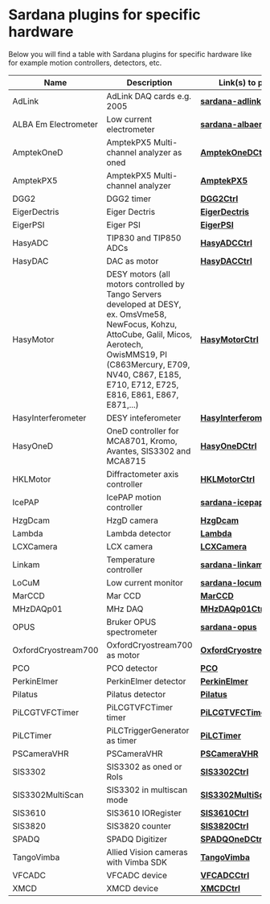 # Sardana plugins for specific hardware

Below you will find a table with Sardana plugins for specific 
hardware like for example motion controllers, detectors, etc.

| Name | Description | Link(s) to project |
| ---- | ----------- | ------------ |
| AdLink | AdLink DAQ cards e.g. 2005 | [**sardana-adlink**](https://github.com/ALBA-Synchrotron/sardana-adlink) |
| ALBA Em Electrometer | Low current electrometer | [**sardana-albaem**](https://github.com/MaxIV-KitsControls/sardana-albaem) |
| AmptekOneD | AmptekPX5 Multi-channel analyzer as oned| [**AmptekOneDCtrl**](https://sourceforge.net/p/sardana/controllers.git/ci/master/tree/python/oned/AmptekOneDCtrl.py) |
| AmptekPX5 | AmptekPX5 Multi-channel analyzer | [**AmptekPX5**](https://github.com/ALBA-Synchrotron/AmptekPX5) |
| DGG2 | DGG2 timer | [**DGG2Ctrl**](https://sourceforge.net/p/sardana/controllers.git/ci/master/tree/python/countertimer/DGG2Ctrl.py) |
| EigerDectris | Eiger Dectris | [**EigerDectris**](https://sourceforge.net/p/sardana/controllers.git/ci/master/tree/python/twod/EigerDectris.py) |
| EigerPSI | Eiger PSI | [**EigerPSI**](https://sourceforge.net/p/sardana/controllers.git/ci/master/tree/python/twod/EigerPSI.py) |
| HasyADC | TIP830 and TIP850 ADCs | [**HasyADCCtrl**](https://sourceforge.net/p/sardana/controllers.git/ci/master/tree/python/zerod/HasyADCCtrl.py) |
| HasyDAC | DAC as motor | [**HasyDACCtrl**](https://sourceforge.net/p/sardana/controllers.git/ci/master/tree/python/motor/HasyDACCtrl.py) |
| HasyMotor | DESY motors (all motors controlled by Tango Servers developed at DESY, ex. OmsVme58, NewFocus, Kohzu, AttoCube, Galil, Micos, Aerotech, OwisMMS19, PI (C863Mercury, E709, NV40, C867, E185, E710, E712, E725, E816, E861, E867, E871,...) | [**HasyMotorCtrl**](https://sourceforge.net/p/sardana/controllers.git/ci/master/tree/python/motor/HasyMotorCtrl.py) |
| HasyInterferometer | DESY inteferometer | [**HasyInterferomenter**](https://sourceforge.net/p/sardana/controllers.git/ci/master/tree/python/countertimer/HasyInterferometerCtrl.py) |
| HasyOneD | OneD controller for MCA8701, Kromo, Avantes, SIS3302 and MCA8715  | [**HasyOneDCtrl**](https://sourceforge.net/p/sardana/controllers.git/ci/master/tree/python/oned/HasyOneDCtrl.py) |
| HKLMotor | Diffractometer axis controller | [**HKLMotorCtrl**](https://sourceforge.net/p/sardana/controllers.git/ci/master/tree/python/motor/HKLMotorCtrl.py) |
| IcePAP | IcePAP motion controller | [**sardana-icepap**](https://github.com/ALBA-Synchrotron/sardana-icepap) |
| HzgDcam | HzgD camera | [**HzgDcam**](https://sourceforge.net/p/sardana/controllers.git/ci/master/tree/python/twod/HzgDcam.py) |
| Lambda | Lambda detector | [**Lambda**](https://sourceforge.net/p/sardana/controllers.git/ci/master/tree/python/twod/Lambda.py) |
| LCXCamera | LCX camera| [**LCXCamera**](https://sourceforge.net/p/sardana/controllers.git/ci/master/tree/python/twod/LCXCamera.py) |
| Linkam | Temperature controller | [**sardana-linkam**](https://github.com/ALBA-Synchrotron/sardana-linkam) |
| LoCuM | Low current monitor | [**sardana-locum**](https://github.com/ALBA-Synchrotron/sardana-locum) |
| MarCCD | Mar CCD | [**MarCCD**](https://sourceforge.net/p/sardana/controllers.git/ci/master/tree/python/twod/MarCCD.py) |
| MHzDAQp01 | MHz DAQ | [**MHzDAQp01Ctrl**](https://sourceforge.net/p/sardana/controllers.git/ci/master/tree/python/countertimer/MHzDAQp01Ctrl.py) |
| OPUS | Bruker OPUS spectrometer | [**sardana-opus**](https://github.com/ALBA-Synchrotron/sardana-opus) |
| OxfordCryostream700 | OxfordCryostream700 as motor | [**OxfordCryostream700Ctrl**](https://sourceforge.net/p/sardana/controllers.git/ci/master/tree/python/motor/OxfordCryostream700Ctrl.py) |
| PCO | PCO detector | [**PCO**](https://sourceforge.net/p/sardana/controllers.git/ci/master/tree/python/twod/PCO.py) |
| PerkinElmer | PerkinElmer detector | [**PerkinElmer**](https://sourceforge.net/p/sardana/controllers.git/ci/master/tree/python/twod/PerkinElmer.py) |
| Pilatus | Pilatus detector | [**Pilatus**](https://sourceforge.net/p/sardana/controllers.git/ci/master/tree/python/twod/Pilatus.py) |
| PiLCGTVFCTimer | PiLCGTVFCTimer timer | [**PiLCGTVFCTimerCtrl**](https://sourceforge.net/p/sardana/controllers.git/ci/master/tree/python/countertimer/PiLCGTVFCTimerCtrl.py) |
| PiLCTimer | PiLCTriggerGenerator as timer | [**PiLCTimer**](https://sourceforge.net/p/sardana/controllers.git/ci/master/tree/python/countertimer/pilcTimerCtrl.py) |
| PSCameraVHR | PSCameraVHR | [**PSCameraVHR**](https://sourceforge.net/p/sardana/controllers.git/ci/master/tree/python/twod/PSCameraVHR.py) |
| SIS3302 | SIS3302 as oned or RoIs | [**SIS3302Ctrl**](https://sourceforge.net/p/sardana/controllers.git/ci/master/tree/python/oned/SIS3302Ctrl.py) |
| SIS3302MultiScan | SIS3302 in multiscan mode | [**SIS3302MultiScanCtrl**](https://sourceforge.net/p/sardana/controllers.git/ci/master/tree/python/oned/SIS3302MultiScanCtrl.py) |
| SIS3610 | SIS3610 IORegister | [**SIS3610Ctrl**](https://sourceforge.net/p/sardana/controllers.git/ci/master/tree/python/ioregister/SIS3610Ctrl.py) |
| SIS3820 | SIS3820 counter | [**SIS3820Ctrl**](https://sourceforge.net/p/sardana/controllers.git/ci/master/tree/python/countertimer/SIS3820Ctrl.py) |
| SPADQ | SPADQ Digitizer | [**SPADQOneDCtrl**](https://sourceforge.net/p/sardana/controllers.git/ci/master/tree/python/oned/SPADQOneDCtrl.py) |
| TangoVimba | Allied Vision cameras with Vimba SDK | [**TangoVimba**](https://sourceforge.net/p/sardana/controllers.git/ci/master/tree/python/twod/TangoVimba.py) |
| VFCADC | VFCADC device | [**VFCADCCtrl**](https://sourceforge.net/p/sardana/controllers.git/ci/master/tree/python/countertimer/VFCADCCtrl.py) |
| XMCD | XMCD device | [**XMCDCtrl**](https://sourceforge.net/p/sardana/controllers.git/ci/master/tree/python/countertimer/XMCDCtrl.py) |

